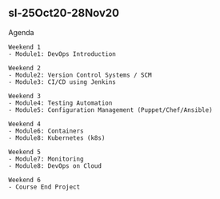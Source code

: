 ## sl-25Oct20-28Nov20

Agenda

    Weekend 1
    - Module1: DevOps Introduction

    Weekend 2
    - Module2: Version Control Systems / SCM
    - Module3: CI/CD using Jenkins

    Weekend 3
    - Module4: Testing Automation
    - Module5: Configuration Management (Puppet/Chef/Ansible)

    Weekend 4
    - Module6: Containers
    - Module8: Kubernetes (k8s)
    
    Weekend 5
    - Module7: Monitoring
    - Module8: DevOps on Cloud
    
    Weekend 6
    - Course End Project

